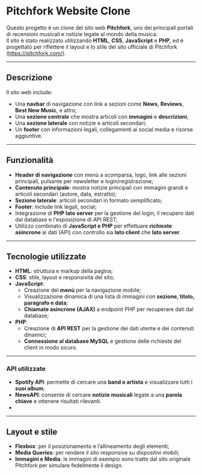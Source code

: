 # Pitchfork Website Clone

Questo progetto è un clone del sito web **Pitchfork**, uno dei principali portali di recensioni musicali e notizie legate al mondo della musica.  
Il sito è stato realizzato utilizzando **HTML**, **CSS**, **JavaScript** e **PHP**, ed è progettato per riflettere il layout e lo stile del sito ufficiale di Pitchfork (https://pitchfork.com/).

---

## Descrizione

Il sito web include:

- Una **navbar** di navigazione con link a sezioni come **News**, **Reviews**, **Best New Music**, e altro;
- Una **sezione centrale** che mostra articoli con **immagini** e **descrizioni**;
- Una **sezione laterale** con notizie e articoli secondari;
- Un **footer** con informazioni legali, collegamenti ai social media e risorse aggiuntive.

---

## Funzionalità

- **Header di navigazione** con menù a scomparsa, logo, link alle sezioni principali, pulsante per newsletter e login/registrazione;
- **Contenuto principale**: mostra notizie principali con immagini grandi e articoli secondari (autore, data, estratto);
- **Sezione laterale**: articoli secondari in formato semplificato;
- **Footer**: include link legali, social;
- Integrazione di **PHP lato server** per la gestione del login, il recupero dati dal database e l'esposizione di API REST;
- Utilizzo combinato di **JavaScript e PHP** per effettuare **richieste asincrone** ai dati (API) con controllo sia **lato client** che **lato server**.

---

## Tecnologie utilizzate

- **HTML**: struttura e markup della pagina;
- **CSS**: stile, layout e responsività del sito;
- **JavaScript**:
  - Creazione del **menù** per la navigazione mobile;
  - Visualizzazione dinamica di una lista di immagini con **sezione, titolo, paragrafo e data**;
  - **Chiamate asincrone (AJAX)** a endpoint PHP per recuperare dati dal database;
- **PHP**:
  - Creazione di **API REST** per la gestione dei dati utente e dei contenuti dinamici;
  - **Connessione al database MySQL** e gestione delle richieste del client in modo sicuro.

---

### API utilizzate

- **Spotify API**: permette di cercare una **band o artista** e visualizzare tutti i **suoi album**;
- **NewsAPI**: consente di cercare **notizie musicali** legate a una **parola chiave** e ottenere risultati rilevanti.
- 
---

## Layout e stile

- **Flexbox**: per il posizionamento e l’allineamento degli elementi;
- **Media Queries**: per rendere il sito responsive su dispositivi mobili;
- **Immagini e Media**: le immagini di esempio sono tratte dal sito originale Pitchfork per simulare fedelmente il design.
